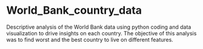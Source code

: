 # World_Bank_country_data
Descriptive analysis of the World Bank data using python coding and data visualization to drive insights on each country. The objective of this analysis was to find worst and the best country to live on different features. 
